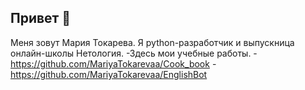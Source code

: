 ## Привет 👋
Меня зовут Мария Токарева. Я python-разработчик и выпускница онлайн-школы Нетология.
-Здесь мои учебные работы.
-https://github.com/MariyaTokarevaa/Cook_book
-https://github.com/MariyaTokarevaa/EnglishBot

<!--
**MariyaTokarevaa/MariyaTokarevaa** is a ✨ _special_ ✨ repository because its `README.md` (this file) appears on your GitHub profile.

My name is Mariya. I'm backend python developer:

- 🔭 I’m currently working on ...
- 🌱 I’m currently learning ...
- 👯 I’m looking to collaborate on ...
- 🤔 I’m looking for help with ...
- 💬 Ask me about ...
- 📫 How to reach me: ...
- 😄 Pronouns: ...
- ⚡ Fun fact: ...
-->
